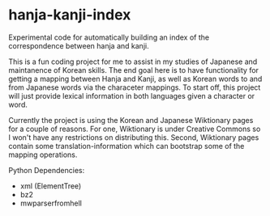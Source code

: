 # hanja-kanji-index
Experimental code for automatically building an index of the correspondence between hanja and kanji.

This is a fun coding project for me to assist in my studies of Japanese and maintanence of Korean 
skills.  The end goal here is to have functionality for getting a mapping between Hanja and Kanji,
as well as Korean words to and from Japanese words via the characeter mappings.  To start off, 
this project will just provide lexical information in both languages given a character or word.

Currently the project is using the Korean and Japanese Wiktionary pages for a couple of reasons. 
For one, Wiktionary is under Creative Commons so I won't have any restrictions on distributing this.
Second, Wiktionary pages contain some translation-information which can bootstrap some of the
mapping operations.


Python Dependencies:
* xml (ElementTree)
* bz2
* mwparserfromhell


